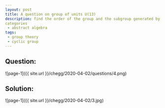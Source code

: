 ```yaml
---
layout: post
title: A question on group of units U(13)
description: find the order of the group and the subgroup generated by 5
categories
 - abstract algebra
tags:
 - group theory
 - cyclic group
---
```


## Question:

![page-1]({{ site.url }}/chegg/2020-04-02/questions/4.png) 

## Solution:

![page-1]({{ site.url }}/chegg/2020-04-02/3.jpg) 

